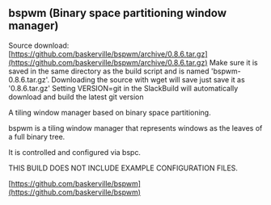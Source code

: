 bspwm (Binary space partitioning window manager)
------------------------------------------------

Source download: [https://github.com/baskerville/bspwm/archive/0.8.6.tar.gz](https://github.com/baskerville/bspwm/archive/0.8.6.tar.gz)
Make sure it is saved in the same directory as the build script and is named 'bspwm-0.8.6.tar.gz'. Downloading the source with wget will save just save it as '0.8.6.tar.gz'
Setting VERSION=git in the SlackBuild will automatically download and build the latest git version

A tiling window manager based on binary space partitioning.

bspwm is a tiling window manager that represents windows as 
the leaves of a full binary tree.

It is controlled and configured via bspc.

THIS BUILD DOES NOT INCLUDE EXAMPLE CONFIGURATION FILES.

[https://github.com/baskerville/bspwm](https://github.com/baskerville/bspwm)
